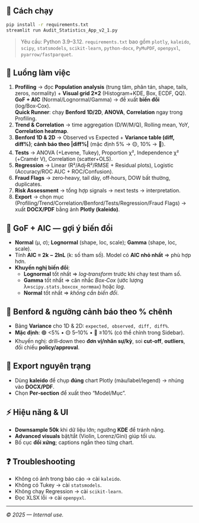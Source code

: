 ## 🚀 Cách chạy
```bash
pip install -r requirements.txt
streamlit run Audit_Statistics_App_v2_1.py
```
> Yêu cầu: Python 3.9–3.12. `requirements.txt` bao gồm `plotly`, `kaleido`, `scipy`, `statsmodels`, `scikit-learn`, `python-docx`, `PyMuPDF`, `openpyxl`, `pyarrow/fastparquet`.

## 🧭 Luồng làm việc
1) **Profiling** → đọc **Population analysis** (trung tâm, phân tán, shape, tails, zeros, normality) + **Visual grid 2×2** (Histogram+KDE, Box, ECDF, QQ).  
   **GoF + AIC** (Normal/Lognormal/Gamma) → đề xuất **biến đổi** (log/Box‑Cox).  
   **Quick Runner**: chạy **Benford 1D/2D**, **ANOVA**, **Correlation** ngay trong Profiling.
2) **Trend & Correlation** → time aggregation (D/W/M/Q), Rolling mean, YoY, **Correlation heatmap**.  
3) **Benford 1D & 2D** → Observed vs Expected + **Variance table (diff, diff%)**; **cảnh báo theo |diff%|** (mặc định 5% → 🟡, 10% → 🚨).  
4) **Tests** → ANOVA (+Levene, Tukey), Proportion χ², Independence χ² (+Cramér V), Correlation (scatter+OLS).  
5) **Regression** → Linear (R²/Adj‑R²/RMSE + Residual plots), Logistic (Accuracy/ROC AUC + ROC/Confusion).  
6) **Fraud Flags** → zero‑heavy, tail dày, off‑hours, DOW bất thường, duplicates.  
7) **Risk Assessment** → tổng hợp signals → next tests → interpretation.  
8) **Export** → chọn mục (Profiling/Trend/Correlation/Benford/Tests/Regression/Fraud Flags) → xuất **DOCX/PDF** bằng ảnh **Plotly (kaleido)**.

## 📐 GoF + AIC — gợi ý biến đổi
- **Normal** (μ, σ); **Lognormal** (shape, loc, scale); **Gamma** (shape, loc, scale).  
- Tính **AIC = 2k − 2lnL** (k: số tham số). Model có **AIC nhỏ nhất** ⇒ phù hợp hơn.  
- **Khuyến nghị biến đổi**:
  - **Lognormal** tốt nhất ⇒ *log‑transform* trước khi chạy test tham số.  
  - **Gamma** tốt nhất ⇒ cân nhắc *Box‑Cox* (ước lượng λ≈`scipy.stats.boxcox_normmax`) hoặc *log*.  
  - **Normal** tốt nhất ⇒ *không cần biến đổi*.

## 🔔 Benford & ngưỡng cảnh báo theo **% chênh**
- Bảng **Variance** cho 1D & 2D: `expected, observed, diff, diff%`.  
- **Mặc định**: 🟢 <5% • 🟡 5–10% • 🚨 ≥10% (có thể chỉnh trong Sidebar).  
- Khuyến nghị: drill‑down theo **đơn vị/nhân sự/kỳ**, soi **cut‑off**, **outliers**, đối chiếu **policy/approval**.

## 🧾 Export nguyên trạng
- Dùng **kaleido** để chụp **đúng** chart Plotly (màu/label/legend) → nhúng vào **DOCX/PDF**.  
- Chọn **Per‑section** để xuất theo “Model/Mục”.

## ⚡ Hiệu năng & UI
- **Downsample 50k** khi dữ liệu lớn; ngưỡng **KDE** để tránh nặng.  
- **Advanced visuals** bật/tắt (Violin, Lorenz/Gini) giúp tối ưu.  
- Bố cục **đối xứng**; captions ngắn theo từng chart.

## ❓ Troubleshooting
- Không có ảnh trong báo cáo → cài `kaleido`.  
- Không có Tukey → cài `statsmodels`.  
- Không chạy Regression → cài `scikit-learn`.  
- Đọc XLSX lỗi → cài `openpyxl`.

---
*© 2025 — Internal use.*
